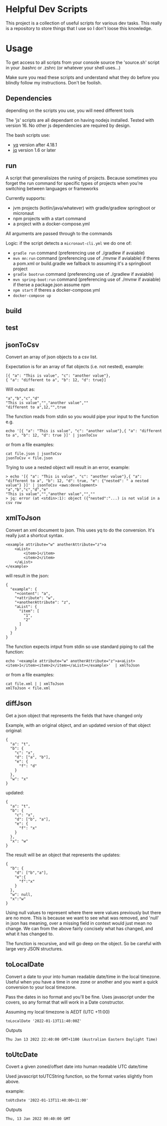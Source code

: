# Helpful Dev Scripts

This project is a collection of useful scripts for various dev tasks.
This really is a repository to store things that I use so I don't loose this knowledge.


# Usage

To get access to all scripts from your console source the 'source.sh' script in your .bashrc or .zshrc (or whatever your shell uses...)

Make sure you read these scripts and understand what they do before you blindly follow my instructions. Don't be foolish.

## Dependencies
depending on the scripts you use, you will need different tools

The 'js' scripts are all dependant on having nodejs installed. Tested with version 16. 
No other js dependencies are required by design.

The bash scripts use:
- [yq](https://mikefarah.gitbook.io/yq/) version after 4.18.1
- [jq](https://stedolan.github.io/jq/) version 1.6 or later

## run
A script that generalisizes the runing of projects. 
Because sometimes you forget the run command for specific types of projects when you're switching between languages or frameworks

Currently supports:
- jvm projects (kotlin/java/whatever) with gradle/gradlew springboot or micronaut
- npm projects with a start command
- a project with a docker-compose.yml 

All arguments are passed through to the commands

Logic:
if the script detects a `micronaut-cli.yml` we do one of:
- `gradle run` command (preferencing use of ./gradlew if avaiable)
- `mvn mn:run` command (preferencing use of ./mvnw if avialable)
if theres a pom.xml or build.gradle we fallback to assuming it's a springboot project
- `gradle bootrun` command (preferencing use of ./gradlew if avaiable)
- `mvn spring-boot:run` command (preferencing use of ./mvnw if avaiable)
if therse a package.json assume npm
- `npm start`
if theres a docker-compose.yml
- `docker-compose up`


## build



## test



## jsonToCsv
Convert an array of json objects to a csv list. 

Expectation is for an array of flat objects (i.e. not nested), example:
```
[{ "a": "This is value", "c": "another value"},
{ "a": "different to a", "b": 12, "d": true}]
```
Will output as:
```
"a","b","c","d"
"This is value","","another value",""
"different to a",12,"",true
```

The function reads from stdin so you would pipe your input to the function e.g. 
```
echo '[{ "a": "This is value", "c": "another value"},{ "a": "different to a", "b": 12, "d": true }]' | jsonToCsv
```
or from a file examples:
```
cat file.json | jsonToCsv
jsonToCsv < file.json
```

Trying to use a nested object will result in an error, example:
```
> echo '[{ "a": "This is value", "c": "another value"},{ "a": "different to a", "b": 12, "d": true, "e": {"nested": " a nested value"} }]' | jsonToCsv <aws:development>
"a","b","c","d","e"
"This is value","","another value","",""
> jq: error (at <stdin>:1): object ({"nested":"...) is not valid in a csv row
```

## xmlToJson
Convert an xml document to json. This uses yq to do the conversion. It's really just a shortcut syntax.
```
<example attribute="w" anotherAttribute="z">a
    <aList>
        <item>1</item>
        <item>2</item>
    </aList>
</example>
```

will result in the json:
```
{
  "example": {
    "+content": "a",
    "+attribute": "w",
    "+anotherAttribute": "z",
    "aList": {
      "item": [
        "1",
        "2"
      ]
    }
  }
}
```

The function expects intput from stdin so use standard piping to call the function:
```
echo '<example attribute="w" anotherAttribute="z">a<aList><item>1</item><item>2</item></aList></example>'  | xmlToJson
```
or from a file examples:
```
cat file.xml | | xmlToJson
xmlToJson < file.xml
```

## diffJson
Get a json object that represents the fields that have changed only

Example, with an original object, and an updated version of that object
original:
```
{
  "a": "t",
  "b": {
    "c": "x",
    "d": ["a", "b"],
    "e": {
      "f": "d"
    }
  },
  "w": "x"
}
```
updated:
```
{
  "a": "t",
  "b": {
    "c": "x",
    "d": ["b", "a"],
    "e": {
      "f": "x"
    }
  },
  "x": "w"
}

```

The result will be an object that represents the updates:
```
{ 
  "b": {
    "d": ["b","a"],
    "e":{ 
      "f":"x"
    }
  },
  "w": null,
  "x":"w"
}
```

Using null values to represent where there were values previously but there are no more. This is because we want to see what was removed, and 'null' in json has meaning, over a missing field in context would just mean no change.
We can from the above fairly concisely what has changed, and what it has changed to.


The function is recursive, and will go deep on the object. So be careful with large very JSON structures.


## toLocalDate

Convert a date to your into human readable date/time in the local timezone. Useful when you have a time in one zone or another and you want a quick conversion to your local timezone.

Pass the dates in iso format and you'll be fine. Uses javascript under the covers, so any format that will work in a Date constructor.

Assuming my local timezone is AEDT (UTC +11:00)
```
toLocalDate '2022-01-13T11:40:00Z'
```
Outputs
```
Thu Jan 13 2022 22:40:00 GMT+1100 (Australian Eastern Daylight Time)
```

## toUtcDate

Covert a given zoned/offset date into human readable UTC date/time

Used javascript toUTCString function, so the format varies slightly from above.

example:
```
toUtcDate '2022-01-13T11:40:00+11:00'
```
Outputs
```
Thu, 13 Jan 2022 00:40:00 GMT
```

